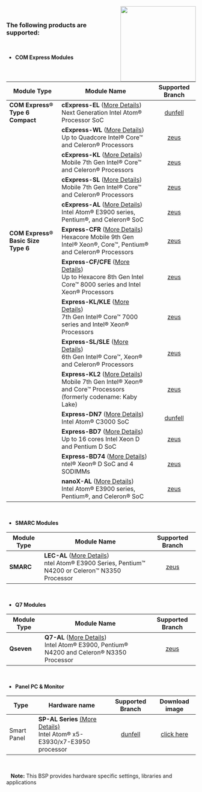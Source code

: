 <img src="https://www.linaro.org/assets/images/projects/yocto-project.png" width="200" align="right">

<br>

### The following products are supported:

<BR>

* **COM Express Modules**

| Module Type                        | Module Name                                                  | Supported Branch                                             |
| ---------------------------------- | ------------------------------------------------------------ | :------------------------------------------------------------: |
| **COM Express® Type 6 Compact**    | **cExpress-EL** ([More Details](https://www.adlinktech.com/Products/Computer_on_Modules/COMExpressType6Compact/cExpress-EL?lang=en))<BR>Next Generation Intel Atom® Processor SoC | [dunfell](https://github.com/ADLINK/meta-adlink-x86-64bit/tree/dunfell) |
|                                    | **cExpress-WL** ([More Details](https://www.adlinktech.com/Products/Computer_on_Modules/COMExpressType6Compact/cExpress-WL?lang=en))<BR>Up to Quadcore Intel® Core™ and Celeron® Processors | [zeus](https://github.com/ADLINK/meta-adlink-x86-64bit/tree/zeus) |
|                                    | **cExpress-KL** ([More Details](https://www.adlinktech.com/Products/Computer_on_Modules/COMExpressType6Compact/cExpress-KL?lang=en))<BR>Mobile 7th Gen Intel® Core™ and Celeron® Processors | [zeus](https://github.com/ADLINK/meta-adlink-x86-64bit/tree/zeus) |
|                                    | **cExpress-SL** ([More Details](https://www.adlinktech.com/Products/Computer_on_Modules/COMExpressType6Compact/cExpress-SL?lang=en))<BR>Mobile 7th Gen Intel® Core™ and Celeron® Processors | [zeus](https://github.com/ADLINK/meta-adlink-x86-64bit/tree/zeus) |
|                                    | **cExpress-AL** ([More Details](https://www.adlinktech.com/Products/Computer_on_Modules/COMExpressType6Compact/cExpress-AL?lang=en))<BR>Intel Atom® E3900 series, Pentium®, and Celeron® SoC | [zeus](https://github.com/ADLINK/meta-adlink-x86-64bit/tree/zeus) |
| **COM Express® Basic Size Type 6** | **Express-CFR** ([More Details](https://www.adlinktech.com/Products/Computer_on_Modules/COMExpressType6/Express-CFR?lang=en))<BR>Hexacore Mobile 9th Gen Intel® Xeon®, Core™, Pentium® and Celeron® Processors | [zeus](https://github.com/ADLINK/meta-adlink-x86-64bit/tree/zeus) |
|                                    | **Express-CF/CFE** ([More Details](https://www.adlinktech.com/Products/Computer_on_Modules/COMExpressType6/Express-CF_CFE?lang=en))<BR>Up to Hexacore 8th Gen Intel Core™ 8000 series and Intel Xeon® Processors | [zeus](https://github.com/ADLINK/meta-adlink-x86-64bit/tree/zeus) |
|                                    | **Express-KL/KLE** ([More Details](https://www.adlinktech.com/Products/Computer_on_Modules/COMExpressType6/Express-KL_KLE?lang=en))<BR>7th Gen Intel® Core™ 7000 series and Intel® Xeon® Processors | [zeus](https://github.com/ADLINK/meta-adlink-x86-64bit/tree/zeus) |
|                                    | **Express-SL/SLE** ([More Details](https://www.adlinktech.com/Products/Computer_on_Modules/COMExpressType6/Express-SL_SLE?lang=en))<BR>6th Gen Intel® Core™, Xeon® and Celeron® Processors | [zeus](https://github.com/ADLINK/meta-adlink-x86-64bit/tree/zeus) |
|                                    | **Express-KL2** ([More Details](https://www.adlinktech.com/Products/Computer_on_Modules/COMExpressType2/Express-KL2?lang=en))<BR>Mobile 7th Gen Intel® Xeon® and Core™ Processors (formerly codename: Kaby Lake) | [zeus](https://github.com/ADLINK/meta-adlink-x86-64bit/tree/zeus) |
|                                    | **Express-DN7** ([More Details](https://www.adlinktech.com/Products/Computer_on_Modules/COMExpressType7/Express-DN7?lang=en))<BR>Intel Atom® C3000 SoC | [dunfell](https://github.com/ADLINK/meta-adlink-x86-64bit/tree/dunfell) |
|                                    | **Express-BD7** ([More Details](https://www.adlinktech.com/Products/Computer_on_Modules/COMExpressType7/Express-BD7?lang=en))<BR>Up to 16 cores Intel Xeon D and Pentium D SoC | [zeus](https://github.com/ADLINK/meta-adlink-x86-64bit/tree/zeus) |
|                                    | **Express-BD74** ([More Details](https://www.adlinktech.com/Products/Computer_on_Modules/COMExpressType7/Express-BD74?lang=en))<BR>ntel® Xeon® D SoC and 4 SODIMMs | [zeus](https://github.com/ADLINK/meta-adlink-x86-64bit/tree/zeus) |
|                                    | **nanoX-AL** ([More Details](https://www.adlinktech.com/Products/Computer_on_Modules/COMExpressType10/nanoX-AL?lang=en))<BR>Intel Atom® E3900 series, Pentium®, and Celeron® SoC | [zeus](https://github.com/ADLINK/meta-adlink-x86-64bit/tree/zeus) |

<BR>

* **SMARC Modules**

| Module Type | Module Name                                                  | Supported Branch                                             |
| ----------- | ------------------------------------------------------------ | :------------------------------------------------------------: |
| **SMARC**   | **LEC-AL** ([More Details](https://www.adlinktech.com/Products/Computer_on_Modules/SMARC/LEC-AL?lang=en))<BR>ntel Atom® E3900 Series, Pentium™ N4200 or Celeron™ N3350 Processor | [zeus](https://github.com/ADLINK/meta-adlink-x86-64bit/tree/zeus) |

<BR>

* **Q7 Modules**

| Module Type | Module Name                                                  | Supported Branch                                             |
| ----------- | ------------------------------------------------------------ | :------------------------------------------------------------: |
| **Qseven**  | **Q7-AL** ([More Details](https://www.adlinktech.com/Products/Computer_on_Modules/Qseven/Q7-AL?lang=en))<BR>Intel Atom® E3900, Pentium® N4200 and Celeron® N3350 Processor | [zeus](https://github.com/ADLINK/meta-adlink-x86-64bit/tree/zeus) |

<BR>

* **Panel PC & Monitor**

| Type        | Hardware name                                                | Supported Branch                                             | Download image |
| ----------- | ------------------------------------------------------------ | :----------------------------------------------------------: | :------------: |
| Smart Panel | **SP-AL Series** [(More Details)](https://www.adlinktech.com/Products/Panel_PCs_Monitors/SmartPanel/SP-AL_Series?lang=en)<BR>Intel Atom® x5-E3930/x7-E3950 processor | [dunfell](https://github.com/ADLINK/meta-adlink-x86-64bit/tree/dunfell) | [click here](https://hq0epm0west0us0storage.blob.core.windows.net/$web/public/SmartPanel/core-image-weston-intel-AL-64-20210504.zip) |



<BR>

&nbsp;&nbsp; **Note:** This BSP provides hardware specific settings, libraries and applications
<br>
<br>
